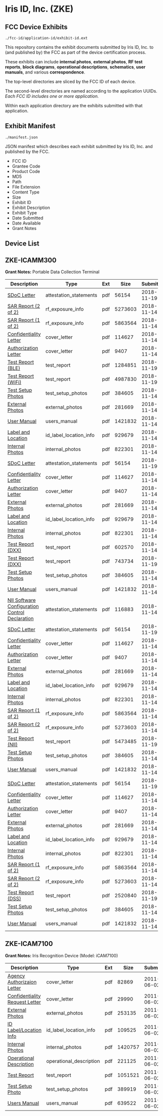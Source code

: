 # Iris ID, Inc. (ZKE)
## FCC Device Exhibits

```
./fcc-id/application-id/exhibit-id.ext
```

This repository contains the exhibit documents submitted by Iris ID, Inc. to (and published by) the FCC as part of the device certification process.

These exhibits can include **internal photos**, **external photos**, **RF test reports**, **block diagrams**, **operational descriptions**, **schematics**, **user manuals**, and various **correspondence**.

The top-level directories are sliced by the FCC ID of each device.

The second-level directories are named according to the application UUIDs. *Each FCC ID includes one or more application.*

Within each application directory are the exhibits submitted with that application. 

## Exhibit Manifest

```
./manifest.json
```

JSON manifest which describes each exhibit submitted by Iris ID, Inc. and published by the FCC.

- FCC ID
- Grantee Code
- Product Code
- MD5
- Path
- File Extension
- Content Type
- Size
- Exhibit ID
- Exhibit Description
- Exhibit Type
- Date Submitted
- Date Available
- Grant Notes

## Device List
## ZKE-ICAMM300
**Grant Notes:** Portable Data Collection Terminal

| Description | Type | Ext | Size | Submitted | Available |
| ----------- | ---- | --- | ---- | --------- | --------- |
| [SDoC Letter](ZKE-ICAMM300/87ea1f489df7f8f74a9ed1da14ed942d/4078175.pdf) | attestation_statements | pdf | 56154 | 2018-11-19 | 2018-11-14 |
| [SAR Report (2 of 2)](ZKE-ICAMM300/87ea1f489df7f8f74a9ed1da14ed942d/4071665.pdf) | rf_exposure_info | pdf | 5273603 | 2018-11-14 | 2018-11-14 |
| [SAR Report (1 of 2)](ZKE-ICAMM300/87ea1f489df7f8f74a9ed1da14ed942d/4071673.pdf) | rf_exposure_info | pdf | 5863564 | 2018-11-14 | 2018-11-14 |
| [Confidentiality Letter](ZKE-ICAMM300/87ea1f489df7f8f74a9ed1da14ed942d/4071623.pdf) | cover_letter | pdf | 114627 | 2018-11-14 | 2018-11-14 |
| [Authorization Letter](ZKE-ICAMM300/87ea1f489df7f8f74a9ed1da14ed942d/4071624.pdf) | cover_letter | pdf | 9407 | 2018-11-14 | 2018-11-14 |
| [Test Report (BLE)](ZKE-ICAMM300/87ea1f489df7f8f74a9ed1da14ed942d/4078180.pdf) | test_report | pdf | 1284851 | 2018-11-19 | 2018-11-14 |
| [Test Report (WiFi)](ZKE-ICAMM300/87ea1f489df7f8f74a9ed1da14ed942d/4078181.pdf) | test_report | pdf | 4987830 | 2018-11-19 | 2018-11-14 |
| [Test Setup Photos](ZKE-ICAMM300/87ea1f489df7f8f74a9ed1da14ed942d/4071621.pdf) | test_setup_photos | pdf | 384605 | 2018-11-14 | 2018-11-14 |
| [External Photos](ZKE-ICAMM300/87ea1f489df7f8f74a9ed1da14ed942d/4071619.pdf) | external_photos | pdf | 281669 | 2018-11-14 | 2018-11-14 |
| [User Manual](ZKE-ICAMM300/87ea1f489df7f8f74a9ed1da14ed942d/4071622.pdf) | users_manual | pdf | 1421832 | 2018-11-14 | 2018-11-14 |
| [Label and Location](ZKE-ICAMM300/87ea1f489df7f8f74a9ed1da14ed942d/4071626.pdf) | id_label_location_info | pdf | 929679 | 2018-11-14 | 2018-11-14 |
| [Internal Photos](ZKE-ICAMM300/87ea1f489df7f8f74a9ed1da14ed942d/4071620.pdf) | internal_photos | pdf | 822301 | 2018-11-14 | 2018-11-14 |
| [SDoC Letter](ZKE-ICAMM300/8c721affb623c2f91da1b25f4e3ba767/4078175.pdf) | attestation_statements | pdf | 56154 | 2018-11-19 | 2018-11-14 |
| [Confidentiality Letter](ZKE-ICAMM300/8c721affb623c2f91da1b25f4e3ba767/4071623.pdf) | cover_letter | pdf | 114627 | 2018-11-14 | 2018-11-14 |
| [Authorization Letter](ZKE-ICAMM300/8c721affb623c2f91da1b25f4e3ba767/4071624.pdf) | cover_letter | pdf | 9407 | 2018-11-14 | 2018-11-14 |
| [External Photos](ZKE-ICAMM300/8c721affb623c2f91da1b25f4e3ba767/4071619.pdf) | external_photos | pdf | 281669 | 2018-11-14 | 2018-11-14 |
| [Label and Location](ZKE-ICAMM300/8c721affb623c2f91da1b25f4e3ba767/4071626.pdf) | id_label_location_info | pdf | 929679 | 2018-11-14 | 2018-11-14 |
| [Internal Photos](ZKE-ICAMM300/8c721affb623c2f91da1b25f4e3ba767/4071620.pdf) | internal_photos | pdf | 822301 | 2018-11-14 | 2018-11-14 |
| [Test Report (DXX)](ZKE-ICAMM300/8c721affb623c2f91da1b25f4e3ba767/4071663.pdf) | test_report | pdf | 602570 | 2018-11-14 | 2018-11-14 |
| [Test Report (DXX)](ZKE-ICAMM300/8c721affb623c2f91da1b25f4e3ba767/4078176.pdf) | test_report | pdf | 743734 | 2018-11-19 | 2018-11-14 |
| [Test Setup Photos](ZKE-ICAMM300/8c721affb623c2f91da1b25f4e3ba767/4071621.pdf) | test_setup_photos | pdf | 384605 | 2018-11-14 | 2018-11-14 |
| [User Manual](ZKE-ICAMM300/8c721affb623c2f91da1b25f4e3ba767/4071622.pdf) | users_manual | pdf | 1421832 | 2018-11-14 | 2018-11-14 |
| [NII Software Configuration Control Declaration](ZKE-ICAMM300/ddd147521d8e636baa8e21bdfbce612c/4071671.pdf) | attestation_statements | pdf | 116883 | 2018-11-14 | 2018-11-14 |
| [SDoC Letter](ZKE-ICAMM300/ddd147521d8e636baa8e21bdfbce612c/4078175.pdf) | attestation_statements | pdf | 56154 | 2018-11-19 | 2018-11-14 |
| [Confidentiality Letter](ZKE-ICAMM300/ddd147521d8e636baa8e21bdfbce612c/4071623.pdf) | cover_letter | pdf | 114627 | 2018-11-14 | 2018-11-14 |
| [Authorization Letter](ZKE-ICAMM300/ddd147521d8e636baa8e21bdfbce612c/4071624.pdf) | cover_letter | pdf | 9407 | 2018-11-14 | 2018-11-14 |
| [External Photos](ZKE-ICAMM300/ddd147521d8e636baa8e21bdfbce612c/4071619.pdf) | external_photos | pdf | 281669 | 2018-11-14 | 2018-11-14 |
| [Label and Location](ZKE-ICAMM300/ddd147521d8e636baa8e21bdfbce612c/4071626.pdf) | id_label_location_info | pdf | 929679 | 2018-11-14 | 2018-11-14 |
| [Internal Photos](ZKE-ICAMM300/ddd147521d8e636baa8e21bdfbce612c/4071620.pdf) | internal_photos | pdf | 822301 | 2018-11-14 | 2018-11-14 |
| [SAR Report (1 of 2)](ZKE-ICAMM300/ddd147521d8e636baa8e21bdfbce612c/4071673.pdf) | rf_exposure_info | pdf | 5863564 | 2018-11-14 | 2018-11-14 |
| [SAR Report (2 of 2)](ZKE-ICAMM300/ddd147521d8e636baa8e21bdfbce612c/4071665.pdf) | rf_exposure_info | pdf | 5273603 | 2018-11-14 | 2018-11-14 |
| [Test Report (NII)](ZKE-ICAMM300/ddd147521d8e636baa8e21bdfbce612c/4078183.pdf) | test_report | pdf | 5473485 | 2018-11-19 | 2018-11-14 |
| [Test Setup Photos](ZKE-ICAMM300/ddd147521d8e636baa8e21bdfbce612c/4071621.pdf) | test_setup_photos | pdf | 384605 | 2018-11-14 | 2018-11-14 |
| [User Manual](ZKE-ICAMM300/ddd147521d8e636baa8e21bdfbce612c/4071622.pdf) | users_manual | pdf | 1421832 | 2018-11-14 | 2018-11-14 |
| [SDoC Letter](ZKE-ICAMM300/3106a049a0d090a5f5e8b88a5c0e5dd4/4078175.pdf) | attestation_statements | pdf | 56154 | 2018-11-19 | 2018-11-14 |
| [Confidentiality Letter](ZKE-ICAMM300/3106a049a0d090a5f5e8b88a5c0e5dd4/4071623.pdf) | cover_letter | pdf | 114627 | 2018-11-14 | 2018-11-14 |
| [Authorization Letter](ZKE-ICAMM300/3106a049a0d090a5f5e8b88a5c0e5dd4/4071624.pdf) | cover_letter | pdf | 9407 | 2018-11-14 | 2018-11-14 |
| [External Photos](ZKE-ICAMM300/3106a049a0d090a5f5e8b88a5c0e5dd4/4071619.pdf) | external_photos | pdf | 281669 | 2018-11-14 | 2018-11-14 |
| [Label and Location](ZKE-ICAMM300/3106a049a0d090a5f5e8b88a5c0e5dd4/4071626.pdf) | id_label_location_info | pdf | 929679 | 2018-11-14 | 2018-11-14 |
| [Internal Photos](ZKE-ICAMM300/3106a049a0d090a5f5e8b88a5c0e5dd4/4071620.pdf) | internal_photos | pdf | 822301 | 2018-11-14 | 2018-11-14 |
| [SAR Report (1 of 2)](ZKE-ICAMM300/3106a049a0d090a5f5e8b88a5c0e5dd4/4071673.pdf) | rf_exposure_info | pdf | 5863564 | 2018-11-14 | 2018-11-14 |
| [SAR Report (2 of 2)](ZKE-ICAMM300/3106a049a0d090a5f5e8b88a5c0e5dd4/4071665.pdf) | rf_exposure_info | pdf | 5273603 | 2018-11-14 | 2018-11-14 |
| [Test Report (DSS)](ZKE-ICAMM300/3106a049a0d090a5f5e8b88a5c0e5dd4/4078178.pdf) | test_report | pdf | 2520840 | 2018-11-19 | 2018-11-14 |
| [Test Setup Photos](ZKE-ICAMM300/3106a049a0d090a5f5e8b88a5c0e5dd4/4071621.pdf) | test_setup_photos | pdf | 384605 | 2018-11-14 | 2018-11-14 |
| [User Manual](ZKE-ICAMM300/3106a049a0d090a5f5e8b88a5c0e5dd4/4071622.pdf) | users_manual | pdf | 1421832 | 2018-11-14 | 2018-11-14 |
## ZKE-ICAM7100
**Grant Notes:** Iris Recognition Device (Model: iCAM7100)

| Description | Type | Ext | Size | Submitted | Available |
| ----------- | ---- | --- | ---- | --------- | --------- |
| [Agency Authorizaion Letter](ZKE-ICAM7100/4a4c0b0eae87668eab80e5126e983ac5/1476123.pdf) | cover_letter | pdf | 82869 | 2011-06-02 | 2011-06-02 |
| [Confidentiality Request Letter](ZKE-ICAM7100/4a4c0b0eae87668eab80e5126e983ac5/1476124.pdf) | cover_letter | pdf | 29990 | 2011-06-02 | 2011-06-02 |
| [External Photos](ZKE-ICAM7100/4a4c0b0eae87668eab80e5126e983ac5/1476129.pdf) | external_photos | pdf | 253135 | 2011-06-02 | 2011-06-02 |
| [ID Label/Location Info](ZKE-ICAM7100/4a4c0b0eae87668eab80e5126e983ac5/1476127.pdf) | id_label_location_info | pdf | 109525 | 2011-06-02 | 2011-06-02 |
| [Internal Photos](ZKE-ICAM7100/4a4c0b0eae87668eab80e5126e983ac5/1476128.pdf) | internal_photos | pdf | 1420757 | 2011-06-02 | 2011-06-02 |
| [Operational Description](ZKE-ICAM7100/4a4c0b0eae87668eab80e5126e983ac5/1476130.pdf) | operational_description | pdf | 221125 | 2011-06-02 | 2011-06-02 |
| [Test Report](ZKE-ICAM7100/4a4c0b0eae87668eab80e5126e983ac5/1476133.pdf) | test_report | pdf | 1051521 | 2011-06-02 | 2011-06-02 |
| [Test Setup Photo](ZKE-ICAM7100/4a4c0b0eae87668eab80e5126e983ac5/1476131.pdf) | test_setup_photos | pdf | 389919 | 2011-06-02 | 2011-06-02 |
| [Users Manual](ZKE-ICAM7100/4a4c0b0eae87668eab80e5126e983ac5/1476132.pdf) | users_manual | pdf | 639522 | 2011-06-02 | 2011-06-02 |
